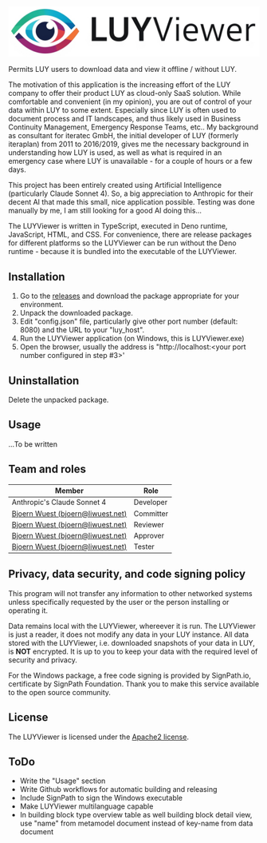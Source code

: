 ![LUY Viewer logo](https://github.com/bjoernwuest/LUYViewer/blob/main/LUYViewer_logo.png?raw=true)

Permits LUY users to download data and view it offline / without LUY.

The motivation of this application is the increasing effort of the LUY company to offer their product LUY as cloud-only SaaS solution. While comfortable and convenient (in my opinion), you are out of control of your data within LUY to some extent. Especially since LUY is often used to document process and IT landscapes, and thus likely used in Business Continuity Management, Emergency Response Teams, etc.. My background as consultant for iteratec GmbH, the initial developer of LUY (formerly iteraplan) from 2011 to 2016/2019, gives me the necessary background in understanding how LUY is used, as well as what is required in an emergency case where LUY is unavailable - for a couple of hours or a few days.  

This project has been entirely created using Artificial Intelligence (particularly Claude Sonnet 4). So, a big appreciation to Anthropic for their decent AI that made this small, nice application possible. Testing was done manually by me, I am still looking for a good AI doing this...

The LUYViewer is written in TypeScript, executed in Deno runtime, JavaScript, HTML, and CSS. For convenience, there are release packages for different platforms so the LUYViewer can be run without the Deno runtime - because it is bundled into the executable of the LUYViewer.

## Installation

1) Go to the [releases](https://github.com/bjoernwuest/LUYViewer/releases) and download the package appropriate for your environment.
2) Unpack the downloaded package.
3) Edit "config.json" file, particularly give other port number (default: 8080) and the URL to your "luy_host".
4) Run the LUYViewer application (on Windows, this is LUYViewer.exe)
5) Open the browser, usually the address is "http://localhost:<your port number configured in step #3>'

## Uninstallation

Delete the unpacked package.

## Usage

...To be written


## Team and roles

| Member                                                              | Role      |
|---------------------------------------------------------------------|-----------|
| Anthropic's Claude Sonnet 4 | Developer |
| [Bjoern Wuest (bjoern@liwuest.net)](https://github.com/bjoernwuest) | Committer |
| [Bjoern Wuest (bjoern@liwuest.net)](https://github.com/bjoernwuest) | Reviewer  |
| [Bjoern Wuest (bjoern@liwuest.net)](https://github.com/bjoernwuest) | Approver  |
| [Bjoern Wuest (bjoern@liwuest.net)](https://github.com/bjoernwuest) | Tester    |


## Privacy, data security, and code signing policy

This program will not transfer any information to other networked systems unless specifically requested by the user or the person installing or operating it.

Data remains local with the LUYViewer, whereever it is run. The LUYViewer is just a reader, it does not modify any data in your LUY instance. All data stored with the LUYViewer, i.e. downloaded snapshots of your data in LUY, is **NOT** encrypted. It is up to you to keep your data with the required level of security and privacy.

For the Windows package, a free code signing is provided by SignPath.io, certificate by SignPath Foundation. Thank you to make this service available to the open source community.


## License

The LUYViewer is licensed under the [Apache2 license](LICENSE).

## ToDo

* Write the "Usage" section
* Write Github workflows for automatic building and releasing
* Include SignPath to sign the Windows executable
* Make LUYViewer multilanguage capable
* In building block type overview table as well building block detail view, use "name" from metamodel document instead of key-name from data document
